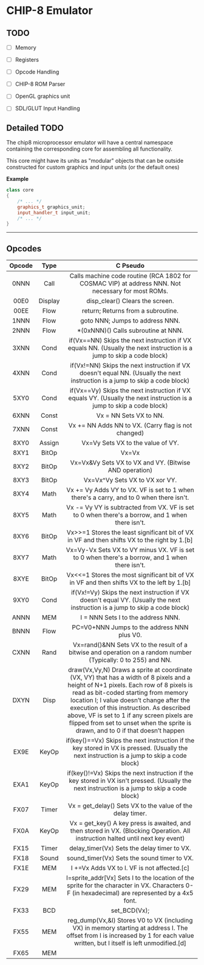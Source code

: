 # CHIP-8 Emulator

## TODO

- [ ] Memory
- [ ] Registers
- [ ] Opcode Handling

- [ ] CHIP-8 ROM Parser
- [ ] OpenGL graphics unit
- [ ] SDL/GLUT Input Handling

## Detailed TODO


The chip8 microprocessor emulator will have a central namespace containing the corresponding core 
for assembling all functionality.

This core might have its units as "modular" objects that can be outside constructed for custom graphics and input units (or the default ones)

**Example**
```c++
class core
{
    /* ... */
    graphics_t graphics_unit;
    input_handler_t input_unit;
    /* ... */
}
```


___

## Opcodes

| Opcode | Type | C Pseudo |
| :----: | :--: | :------: |
| 0NNN | Call    | Calls machine code routine (RCA 1802 for COSMAC VIP) at address NNN. Not necessary for most ROMs.
| 00E0 | Display | disp_clear()	Clears the screen.
| 00EE | Flow    | return;	Returns from a subroutine.
| 1NNN | Flow    | goto NNN;	Jumps to address NNN.
| 2NNN | Flow    | *(0xNNN)()	Calls subroutine at NNN.
| 3XNN | Cond    | if(Vx==NN)	Skips the next instruction if VX equals NN. (Usually the next instruction is a jump to skip a code block)
| 4XNN | Cond    | if(Vx!=NN)	Skips the next instruction if VX doesn't equal NN. (Usually the next instruction is a jump to skip a code block)
| 5XY0 | Cond    | if(Vx==Vy)	Skips the next instruction if VX equals VY. (Usually the next instruction is a jump to skip a code block)
| 6XNN | Const   | Vx = NN	Sets VX to NN.
| 7XNN | Const   | Vx += NN	Adds NN to VX. (Carry flag is not changed)
| 8XY0 | Assign  | Vx=Vy	Sets VX to the value of VY.
| 8XY1 | BitOp   | Vx=Vx|Vy	Sets VX to VX or VY. (Bitwise OR operation)
| 8XY2 | BitOp   | Vx=Vx&Vy	Sets VX to VX and VY. (Bitwise AND operation)
| 8XY3 | BitOp   | Vx=Vx^Vy	Sets VX to VX xor VY.
| 8XY4 | Math    | Vx += Vy	Adds VY to VX. VF is set to 1 when there's a carry, and to 0 when there isn't.
| 8XY5 | Math    | Vx -= Vy	VY is subtracted from VX. VF is set to 0 when there's a borrow, and 1 when there isn't.
| 8XY6 | BitOp   | Vx>>=1	Stores the least significant bit of VX in VF and then shifts VX to the right by 1.[b]
| 8XY7 | Math    | Vx=Vy-Vx	Sets VX to VY minus VX. VF is set to 0 when there's a borrow, and 1 when there isn't.
| 8XYE | BitOp   | Vx<<=1	Stores the most significant bit of VX in VF and then shifts VX to the left by 1.[b]
| 9XY0 | Cond    | if(Vx!=Vy)	Skips the next instruction if VX doesn't equal VY. (Usually the next instruction is a jump to skip a code block)
| ANNN | MEM     | I = NNN	Sets I to the address NNN.
| BNNN | Flow    | PC=V0+NNN	Jumps to the address NNN plus V0.
| CXNN | Rand    | Vx=rand()&NN	Sets VX to the result of a bitwise and operation on a random number (Typically: 0 to 255) and NN.
| DXYN | Disp    | draw(Vx,Vy,N)	Draws a sprite at coordinate (VX, VY) that has a width of 8 pixels and a height of N+1 pixels. Each row of 8 pixels is read as bit-coded starting from memory location I; I value doesn’t change after the execution of this instruction. As described above, VF is set to 1 if any screen pixels are flipped from set to unset when the sprite is drawn, and to 0 if that doesn’t happen
| EX9E | KeyOp   | if(key()==Vx)	Skips the next instruction if the key stored in VX is pressed. (Usually the next instruction is a jump to skip a code block)
| EXA1 | KeyOp   | if(key()!=Vx)	Skips the next instruction if the key stored in VX isn't pressed. (Usually the next instruction is a jump to skip a code block)
| FX07 | Timer   | Vx = get_delay()	Sets VX to the value of the delay timer.
| FX0A | KeyOp   | Vx = get_key()	A key press is awaited, and then stored in VX. (Blocking Operation. All instruction halted until next key event)
| FX15 | Timer   | delay_timer(Vx)	Sets the delay timer to VX.
| FX18 | Sound   | sound_timer(Vx)	Sets the sound timer to VX.
| FX1E | MEM     | I +=Vx	Adds VX to I. VF is not affected.[c]
| FX29 | MEM     | I=sprite_addr[Vx]	Sets I to the location of the sprite for the character in VX. Characters 0-F (in hexadecimal) are represented by a 4x5 font.
| FX33 | BCD     | set_BCD(Vx);
| FX55 | MEM     | reg_dump(Vx,&I)	Stores V0 to VX (including VX) in memory starting at address I. The offset from I is increased by 1 for each value written, but I itself is left unmodified.[d]
| FX65 | MEM     |